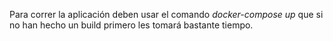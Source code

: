Para correr la aplicación deben usar el comando *docker-compose up* que si no han hecho un build primero les tomará bastante tiempo.